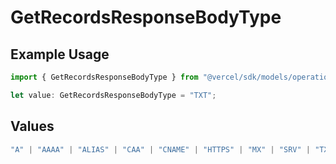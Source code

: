 # GetRecordsResponseBodyType

## Example Usage

```typescript
import { GetRecordsResponseBodyType } from "@vercel/sdk/models/operations/getrecords.js";

let value: GetRecordsResponseBodyType = "TXT";
```

## Values

```typescript
"A" | "AAAA" | "ALIAS" | "CAA" | "CNAME" | "HTTPS" | "MX" | "SRV" | "TXT" | "NS"
```